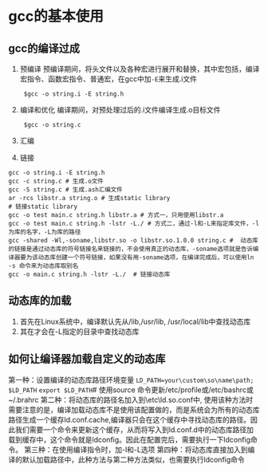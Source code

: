 # gcc的基本使用

## gcc的编译过成

1. 预编译
   预编译期间，将头文件以及各种宏进行展开和替换，其中宏包括，编译宏指令、函数宏指令、普通宏，在gcc中加`-E`来生成.i文件
   ```shell
    $gcc -o string.i -E string.h
   ```

2. 编译和优化
   编译期间，对预处理过后的.i文件编译生成.o目标文件
   ```shell
    $gcc -o string.c
   ```  

3. 汇编
  
4. 链接

```shell
gcc -o string.i -E string.h 
gcc -c string.c # 生成.o文件
gcc -S string.c # 生成.ash汇编文件
ar -rcs libstr.a string.o # 生成static library
# 链接static library
gcc -o test main.c string.h libstr.a # 方式一，只用使用libstr.a
gcc -o test main.c string.h -lstr -L./ # 方式二，通过-l和-L来指定库文件，-l为库的名字，-L为库的路径
gcc -shared -Wl,-soname,libstr.so -o libstr.so.1.0.0 string.c #  动态库的链接是通过动态库的符号链接名来链接的，不会使用真正的动态库，-soname选项就是告诉编译器要为该动态库创建一个符号链接，如果没有用-soname选项，在编译完成后，可以使用ln -s 命令来为动态库取别名
gcc -o main.c string.h -lstr -L./  # 链接动态库
```
## 动态库的加载

1. 首先在Linux系统中，编译默认先从/lib,/usr/lib, /usr/local/lib中查找动态库
2. 其在才会在-L指定的目录中查找动态库

## 如何让编译器加载自定义的动态库

第一种：设置编译的动态库路径环境变量 `LD_PATH=your\custom\so\name\path; $LD_PATH` `export $LD_PATH`# 使用source 命令更新/etc/profile或/etc/bashrc或~/.brahrc
第二种：将动态库的路径名加入到\etc\ld.so.conf中, 使用该种方法时需要注意的是，编译加载动态库不是使用该配置做的，而是系统会为所有的动态库路径生成一个缓存ld.conf.cache,编译器只会在这个缓存中寻找动态库的路径。因此我们需要一个命令来更新这个缓存，从而将写入到ld.conf.d中的动态库路径加载到缓存中，这个命令就是ldconfig。因此在配置完后，需要执行一下ldconfig命令。
第三种：在使用编译指令时，加-l和-L选项
第四种：将动态库直接加入到编译的默认加载路径中，此种方法与第二种方法类似，也需要执行ldconfig命令




